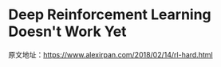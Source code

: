 # Deep Reinforcement Learning Doesn't Work Yet
原文地址：https://www.alexirpan.com/2018/02/14/rl-hard.html
